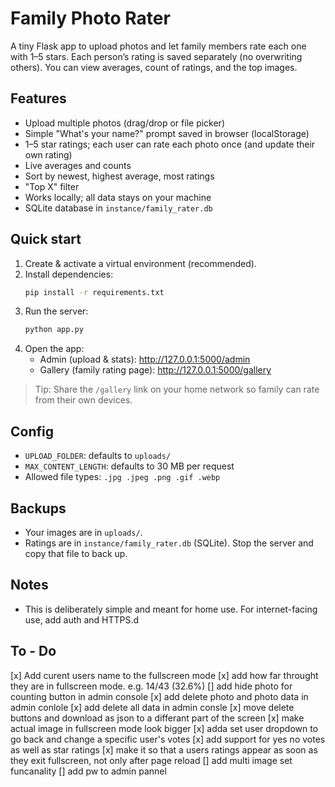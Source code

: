 # Family Photo Rater

A tiny Flask app to upload photos and let family members rate each one with 1–5 stars.
Each person’s rating is saved separately (no overwriting others). You can view averages,
count of ratings, and the top images.

## Features
- Upload multiple photos (drag/drop or file picker)
- Simple "What's your name?" prompt saved in browser (localStorage)
- 1–5 star ratings; each user can rate each photo once (and update their own rating)
- Live averages and counts
- Sort by newest, highest average, most ratings
- "Top X" filter
- Works locally; all data stays on your machine
- SQLite database in `instance/family_rater.db`

## Quick start
1. Create & activate a virtual environment (recommended).
2. Install dependencies:
   ```bash
   pip install -r requirements.txt
   ```
3. Run the server:
   ```bash
   python app.py
   ```
4. Open the app:
   - Admin (upload & stats): http://127.0.0.1:5000/admin
   - Gallery (family rating page): http://127.0.0.1:5000/gallery

> Tip: Share the `/gallery` link on your home network so family can rate from their own devices.

## Config
- `UPLOAD_FOLDER`: defaults to `uploads/`
- `MAX_CONTENT_LENGTH`: defaults to 30 MB per request
- Allowed file types: `.jpg .jpeg .png .gif .webp`

## Backups
- Your images are in `uploads/`.
- Ratings are in `instance/family_rater.db` (SQLite). Stop the server and copy that file to back up.

## Notes
- This is deliberately simple and meant for home use. For internet-facing use, add auth and HTTPS.d
## To - Do
[x] Add curent users name to the fullscreen mode
[x] add how far throught they are in fullscreen mode. e.g. 14/43 (32.6%)
[] add hide photo for counting button in admin console
[x] add delete photo and photo data in admin conlole
[x] add delete all data in admin consle
[x] move delete buttons and download as json to a differant part of the screen
[x] make actual image in fullscreen mode look bigger
[x] adda set user dropdown to go back and change a specific user's votes
[x] add support for yes no votes as well as star ratings
[x] make it so that a users ratings appear as soon as they exit fullscreen, not only after page reload
[] add multi image set funcanality
[] add pw to admin pannel
